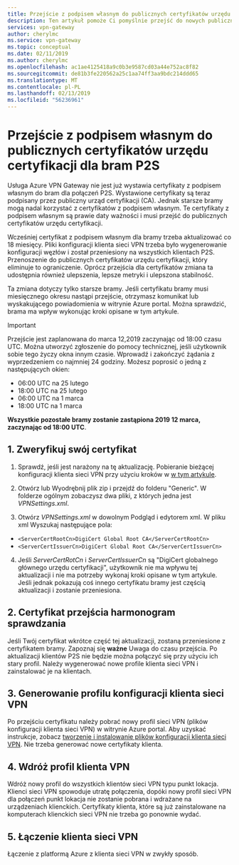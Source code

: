 ```yaml
---
title: Przejście z podpisem własnym do publicznych certyfikatów urzędu certyfikacji dla bram P2S | Azure VPN Gateway | Dokumentacja firmy Microsoft
description: Ten artykuł pomoże Ci pomyślnie przejść do nowych publicznych certyfikatów urzędu certyfikacji P2S bram.
services: vpn-gateway
author: cherylmc
ms.service: vpn-gateway
ms.topic: conceptual
ms.date: 02/11/2019
ms.author: cherylmc
ms.openlocfilehash: ac1ae4125418a9c0b3e9587cd03a44e752ac8f82
ms.sourcegitcommit: de81b3fe220562a25c1aa74ff3aa9bdc214ddd65
ms.translationtype: MT
ms.contentlocale: pl-PL
ms.lasthandoff: 02/13/2019
ms.locfileid: "56236961"
---
```

# <a name="transition-from-self-signed-to-public-ca-certificates-for-p2s-gateways"></a>Przejście z podpisem własnym do publicznych certyfikatów urzędu certyfikacji dla bram P2S

Usługa Azure VPN Gateway nie jest już wystawia certyfikaty z podpisem własnym do bram dla połączeń P2S. Wystawione certyfikaty są teraz podpisany przez publiczny urząd certyfikacji (CA). Jednak starsze bramy mogą nadal korzystać z certyfikatów z podpisem własnym. Te certyfikaty z podpisem własnym są prawie daty ważności i musi przejść do publicznych certyfikatów urzędu certyfikacji.

Wcześniej certyfikat z podpisem własnym dla bramy trzeba aktualizować co 18 miesięcy. Pliki konfiguracji klienta sieci VPN trzeba było wygenerowanie konfiguracji węzłów i został przeniesiony na wszystkich klientach P2S. Przenoszenie do publicznych certyfikatów urzędu certyfikacji, który eliminuje to ograniczenie. Oprócz przejścia dla certyfikatów zmiana ta udostępnia również ulepszenia, lepsze metryki i ulepszona stabilność.

Ta zmiana dotyczy tylko starsze bramy. Jeśli certyfikatu bramy musi miesięcznego okresu nastąpi przejście, otrzymasz komunikat lub wyskakującego powiadomienia w witrynie Azure portal. Można sprawdzić, brama ma wpływ wykonując kroki opisane w tym artykule.

>[!IMPORTANT]
>Przejście jest zaplanowana do marca 12,2019 zaczynając od 18:00 czasu UTC. Można utworzyć zgłoszenie do pomocy technicznej, jeśli użytkownik sobie tego życzy okna innym czasie. Wprowadź i zakończyć żądania z wyprzedzeniem co najmniej 24 godziny.  Możesz poprosić o jedną z następujących okien:
>
>* 06:00 UTC na 25 lutego
>* 18:00 UTC na 25 lutego
>* 06:00 UTC na 1 marca
>* 18:00 UTC na 1 marca
>
>**Wszystkie pozostałe bramy zostanie zastąpiona 2019 12 marca, zaczynając od 18:00 UTC**.
>

## <a name="1-verify-your-certificate"></a>1. Zweryfikuj swój certyfikat

1. Sprawdź, jeśli jest narażony na tę aktualizację. Pobieranie bieżącej konfiguracji klienta sieci VPN przy użyciu kroków w [w tym artykule](point-to-site-vpn-client-configuration-azure-cert.md).

2. Otwórz lub Wyodrębnij plik zip i przejdź do folderu "Generic". W folderze ogólnym zobaczysz dwa pliki, z których jedna jest *VPNSettings.xml*.
3. Otwórz *VPNSettings.xml* w dowolnym Podgląd i edytorem xml. W pliku xml Wyszukaj następujące pola:

  * `<ServerCertRootCn>DigiCert Global Root CA</ServerCertRootCn>`
  * `<ServerCertIssuerCn>DigiCert Global Root CA</ServerCertIssuerCn>`
4. Jeśli *ServerCertRotCn* i *ServerCertIssuerCn* są "DigiCert globalnego głównego urzędu certyfikacji", użytkownik nie ma wpływu tej aktualizacji i nie ma potrzeby wykonaj kroki opisane w tym artykule. Jeśli jednak pokazują coś innego certyfikatu bramy jest częścią aktualizacji i zostanie przeniesiona.

## <a name="2-check-certificate-transition-schedule"></a>2. Certyfikat przejścia harmonogram sprawdzania

Jeśli Twój certyfikat wkrótce część tej aktualizacji, zostaną przeniesione z certyfikatem bramy. Zapoznaj się **ważne** Uwaga do czasu przejścia. Po aktualizacji klientów P2S nie będzie można połączyć się przy użyciu ich stary profil. Należy wygenerować nowe profile klienta sieci VPN i zainstalować je na klientach.

## <a name="3-generate-vpn-client-configuration-profile"></a>3. Generowanie profilu konfiguracji klienta sieci VPN

Po przejściu certyfikatu należy pobrać nowy profil sieci VPN (plików konfiguracji klienta sieci VPN) w witrynie Azure portal. Aby uzyskać instrukcje, zobacz [tworzenie i instalowanie plików konfiguracji klienta sieci VPN](point-to-site-vpn-client-configuration-azure-cert.md). Nie trzeba generować nowe certyfikaty klienta.

## <a name="4-deploy-vpn-client-profile"></a>4. Wdróż profil klienta VPN

Wdróż nowy profil do wszystkich klientów sieci VPN typu punkt lokacja. Klienci sieci VPN spowoduje utratę połączenia, dopóki nowy profil sieci VPN dla połączeń punkt lokacja nie zostanie pobrana i wdrażane na urządzeniach klienckich. Certyfikaty klienta, które są już zainstalowane na komputerach klienckich sieci VPN nie trzeba go ponownie wydać.

## <a name="5-connect-the-vpn-client"></a>5. Łączenie klienta sieci VPN

Łączenie z platformą Azure z klienta sieci VPN w zwykły sposób.
